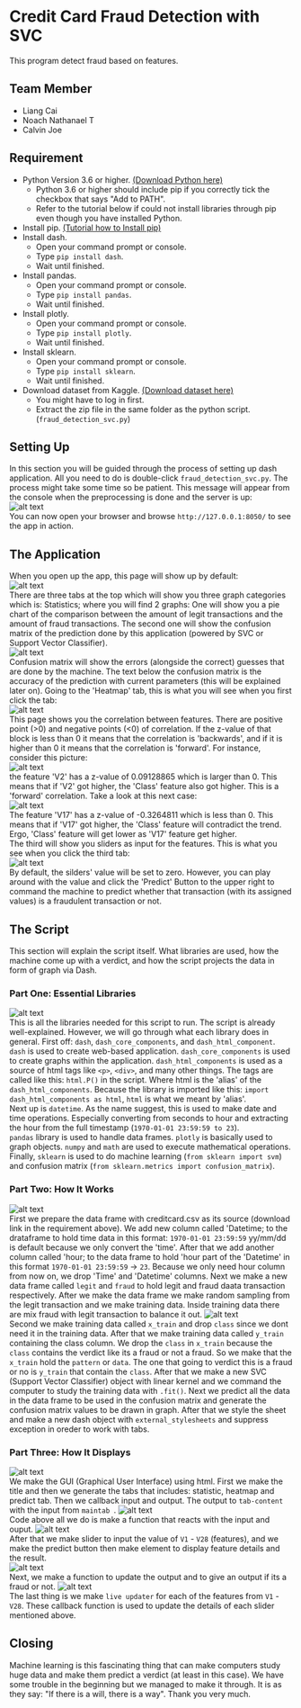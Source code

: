 # Credit Card Fraud Detection with SVC
This program detect fraud based on features.

## Team Member
- Liang Cai
- Noach Nathanael T
- Calvin Joe 

## Requirement
- Python Version 3.6 or higher. [(Download Python here)](https://www.python.org/downloads/)
	- Python 3.6 or higher should include pip if you correctly tick the checkbox that says "Add to PATH".
	- Refer to the tutorial below if could not install libraries through pip even though you have 	installed Python.
- Install pip. [(Tutorial how to Install pip)](https://www.makeuseof.com/tag/install-pip-for-python/)
- Install dash. 
	- Open your command prompt or console.
	- Type `pip install dash`.
	- Wait until finished.
- Install pandas.
	- Open your command prompt or console.
	- Type `pip install pandas`.
	- Wait until finished.
- Install plotly.
	- Open your command prompt or console.
	- Type `pip install plotly`.
	- Wait until finished.
- Install sklearn.
	- Open your command prompt or console.
	- Type `pip install sklearn`.
	- Wait until finished.
- Download dataset from Kaggle. [(Download dataset here)](https://www.kaggle.com/mlg-ulb/creditcardfraud/downloads/creditcardfraud.zip/3)
	- You might have to log in first. 
	- Extract the zip file in the same folder as the python script. (`fraud_detection_svc.py`)
	
## Setting Up 
In this section you will be guided through the process of setting up dash application. All you need to do is double-click `fraud_detection_svc.py`. The process might take some time so be patient. This message will appear from the console when the preprocessing is done and the server is up:\
![alt text](https://i.imgur.com/XyXQ8B4.png "Server already set up")\
You can now open your browser and browse `http://127.0.0.1:8050/` to see the app in action.

## The Application
When you open up the app, this page will show up by default:\
![alt text](https://i.imgur.com/wYGnmy5.png "Application default page")\
There are three tabs at the top which will show you three graph categories which is: Statistics; where you will find 2 graphs: One will show you a pie chart of the comparison between the amount of legit transactions and the amount of fraud transactions. The second one will show the confusion matrix of the prediction done by this application (powered by SVC or Support Vector Classifier).\
![alt text](https://i.imgur.com/XP9Qx6j.png "Confusion Matrix and Prediction Accuracy")\
Confusion matrix will show the errors (alongside the correct) guesses that are done by the machine. The text below the confusion matrix is the accuracy of the prediction with current parameters (this will be explained later on). Going to the 'Heatmap' tab, this is what you will see when you first click the tab:\
![alt text](https://i.imgur.com/VXSsERZ.png "'Heatmap' tab page")\
This page shows you the correlation between features. There are positive point (>0) and negative points (\<0) of correlation. If the z-value of that block is less than 0 it means that the correlation is 'backwards', and if it is higher than 0 it means that the correlation is 'forward'. For instance, consider this picture:\
![alt text](https://i.imgur.com/U04tryO.png)\
the feature 'V2' has a z-value of 0.09128865 which is larger than 0. This means that if 'V2' got higher, the 'Class' feature also got higher. This is a 'forward' correlation. Take a look at this next case:\
![alt text](https://i.imgur.com/GEYJgEm.png)\
The feature 'V17' has a z-value of -0.3264811 which is less than 0. This means that if 'V17' got higher, the 'Class' feature will contradict the trend. Ergo, 'Class' feature will get lower as 'V17' feature get higher.\
The third will show you sliders as input for the features. This is what you see when you click the third tab:\
![alt text](https://i.imgur.com/xUjf2q1.png)\
By default, the silders' value will be set to zero. However, you can play around with the value and click the 'Predict' Button to the upper right to command the machine to predict whether that transaction (with its assigned values) is a fraudulent transaction or not.

## The Script
This section will explain the script itself. What libraries are used, how the machine come up with a verdict, and how the script projects the data in form of graph via Dash.
### Part One: Essential Libraries
![alt text](https://i.imgur.com/rPabp5r.png)\
This is all the libraries needed for this script to run. The script is already well-explained. However, we will go through what each library does in general. First off: `dash`, `dash_core_components`, and `dash_html_component`. `dash` is used to create web-based application. `dash_core_components` is used to create graphs within the application. `dash_html_components` is used as a source of html tags like `<p>`, `<div>`, and many other things. The tags are called like this: `html.P()` in the script. Where html is the 'alias' of the `dash_html_components`. Because the library is imported like this: `import dash_html_components as html`, `html` is what we meant by 'alias'.\
Next up is `datetime`. As the name suggest, this is used to make date and time operations. Especially converting from seconds to hour and extracting the hour from the full timestamp (`1970-01-01 23:59:59 to 23`).\
`pandas` library is used to handle data frames. `plotly` is basically used to graph objects. `numpy` and `math` are used to execute mathematical operations. Finally, `sklearn` is used to do machine learning (`from sklearn import svm`) and confusion matrix (`from sklearn.metrics import confusion_matrix`).
### Part Two: How It Works
![alt text](https://i.imgur.com/BMOODQi.png)\
First we prepare the data frame with creditcard.csv as its source (download link in the requirement above). We add new column called 'Datetime; to the drataframe to hold time data in this format: `1970-01-01 23:59:59` yy/mm/dd is default because we only convert the 'time'. After that we add another column called 'hour; to the data frame to hold 'hour part of the 'Datetime' in this format `1970-01-01 23:59:59` -> `23`. Because we only need hour column from now on, we drop 'Time' and 'Datetime' columns. Next we make a new data frame called `legit` and `fraud` to hold legit and fraud daata transaction respectively. After we make the data frame we make random sampling  from the legit transaction and we make training data. Inside training data there are mix fraud with legit transaction to balance it out.
![alt text](https://i.imgur.com/RSZevDb.png)\
Second we make training data called `x_train` and drop `class` since we dont need it in the training data. After that we make training data called `y_train` containing the class column. We drop the `class` in `x_train` because the `class` contains the verdict like its a fraud or not a fraud. So we make that the `x_train` hold the `pattern` or `data`. The one that going to verdict this is a fraud or no is `y_train` that contain the `class`. After that we make a new SVC (Support Vector Classifier) object with linear kernel and we command the computer to study the training data with `.fit()`. Next we predict all the data in the data frame to be used in the confusion matrix and generate the confusion matrix values to be drawn in graph. After that we style the sheet and make a new dash object with `external_stylesheets` and suppress exception in oreder to work with tabs.
### Part Three: How It Displays
![alt text](https://i.imgur.com/XU2BQHl.png)\
We make the GUI (Graphical User Interface) using html. First we make the title and then we generate the tabs that includes: statistic, heatmap and predict tab. Then we callback input and output. The output to `tab-content` with the input from `maintab	`. 
![alt text](https://i.imgur.com/E8J5xDl.png)\
Code above all we do is make a function that reacts with the input and ouput.
![alt text](https://i.imgur.com/3PDtNAT.png)\
After that we make slider to input the value of `V1` - `V28` (features), and we make the predict button then make element to display feature details and the result.\
![alt text](https://i.imgur.com/d7vRSRA.png)\
Next, we make a function to update the output and to give an output if its a fraud or not.
![alt text](https://i.imgur.com/Vb0QIos.png)\
The last thing is we make `live updater` for each of the features from `V1` - `V28`. These callback function is used to update the details of each slider mentioned above.


## Closing
Machine learning is this fascinating thing that can make computers study huge data and make them predict a verdict (at least in this case). We have some trouble in the beginning but we managed to make it through. It is as they say: "If there is a will, there is a way". Thank you very much.
